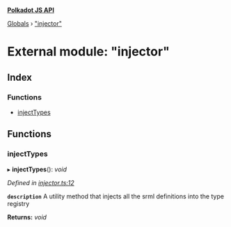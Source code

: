 **[Polkadot JS API](../README.md)**

[Globals](../globals.md) › [&quot;injector&quot;](_injector_.md)

# External module: "injector"

## Index

### Functions

* [injectTypes](_injector_.md#injecttypes)

## Functions

###  injectTypes

▸ **injectTypes**(): *void*

*Defined in [injector.ts:12](https://github.com/polkadot-js/api/blob/06d0c1f/packages/types/src/injector.ts#L12)*

**`description`** A utility method that injects all the srml definitions into the type registry

**Returns:** *void*